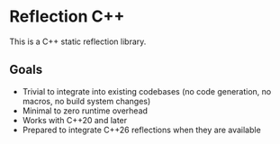 # Reflection C++

This is a C++ static reflection library.

## Goals

- Trivial to integrate into existing codebases (no code generation, no macros, no build system changes)
- Minimal to zero runtime overhead
- Works with C++20 and later
- Prepared to integrate C++26 reflections when they are available

